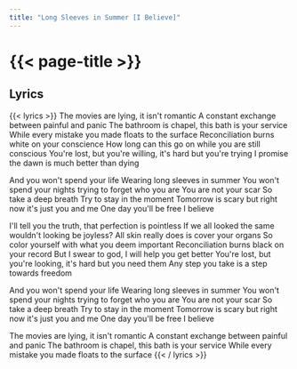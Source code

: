 ```yaml
---
title: "Long Sleeves in Summer [I Believe]"
---
```

# {{< page-title >}}

## Lyrics
{{< lyrics >}}
The movies are lying, it isn't romantic
A constant exchange between painful and panic
The bathroom is chapel, this bath is your service
While every mistake you made floats to the surface
Reconciliation burns white on your conscience
How long can this go on while you are still conscious
You're lost, but you're willing, it's hard but you're trying
I promise the dawn is much better than dying

And you won't spend your life
Wearing long sleeves in summer
You won't spend your nights trying to forget who you are
You are not your scar
So take a deep breath
Try to stay in the moment
Tomorrow is scary but right now it's just you and me
One day you'll be free
I believe

I'll tell you the truth, that perfection is pointless
If we all looked the same wouldn't looking be joyless?
All skin really does is cover your organs
So color yourself with what you deem important
Reconciliation burns black on your record
But I swear to god, I will help you get better
You're lost, but you're looking, it's hard but you need them
Any step you take is a step towards freedom

And you won't spend your life
Wearing long sleeves in summer
You won't spend your nights trying to forget who you are
You are not your scar
So take a deep breath
Try to stay in the moment
Tomorrow is scary but right now it's just you and me
One day you'll be free
I believe

The movies are lying, it isn't romantic
A constant exchange between painful and panic
The bathroom is chapel, this bath is your service
While every mistake you made floats to the surface
{{< / lyrics >}}
